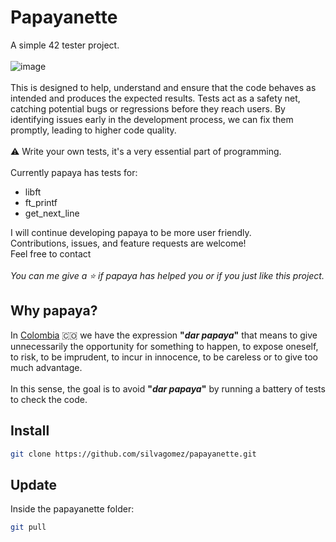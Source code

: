 # Papayanette

A simple 42 tester project.
<br><br>
![image](https://github.com/silvagomez/papayanette/assets/38257521/41d9b587-961a-4175-9436-01ab277c7778)
<br><br>
This is designed to help, understand and ensure that the code behaves as intended and produces the expected results. Tests act as a safety net, catching potential bugs or regressions before they reach users. By identifying issues early in the development process, we can fix them promptly, leading to higher code quality.
<br><br>
⚠️ Write your own tests, it's a very essential part of programming.
<br><br>
Currently papaya has tests for: 
* libft
* ft_printf
* get_next_line

I will continue developing papaya to be more user friendly.
<br>
Contributions, issues, and feature requests are welcome!
<br>
Feel free to contact
<br><br>
_You can me give a ⭐️ if papaya has helped you or if you just like this project._

## Why papaya?
In [Colombia](https://www.colombia.co/) :colombia: we have the expression **"_dar papaya_"** that means to give unnecessarily the opportunity for something to happen, to expose oneself, to risk, to be imprudent, to incur in innocence, to be careless or to give too much advantage.
<br><br>
In this sense, the goal is to avoid **"_dar papaya_"** by running a battery of tests to check the code.

## Install
```bash
git clone https://github.com/silvagomez/papayanette.git
```
## Update
Inside the papayanette folder:
```bash
git pull
```
